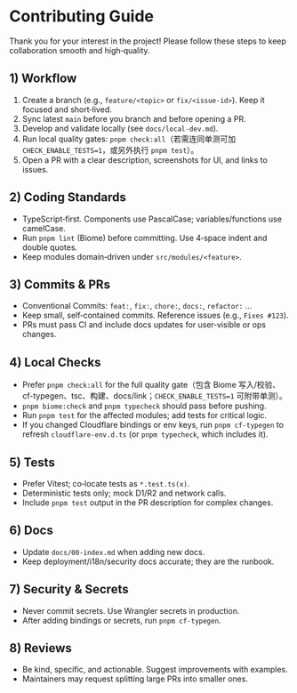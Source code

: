 # Contributing Guide

Thank you for your interest in the project! Please follow these steps to keep collaboration smooth and high‑quality.

## 1) Workflow
1. Create a branch (e.g., `feature/<topic>` or `fix/<issue-id>`). Keep it focused and short‑lived.
2. Sync latest `main` before you branch and before opening a PR.
3. Develop and validate locally (see `docs/local-dev.md`).
4. Run local quality gates: `pnpm check:all`（若需连同单测可加 `CHECK_ENABLE_TESTS=1`，或另外执行 `pnpm test`）。
5. Open a PR with a clear description, screenshots for UI, and links to issues.

## 2) Coding Standards
- TypeScript‑first. Components use PascalCase; variables/functions use camelCase.
- Run `pnpm lint` (Biome) before committing. Use 4‑space indent and double quotes.
- Keep modules domain‑driven under `src/modules/<feature>`.

## 3) Commits & PRs
- Conventional Commits: `feat:`, `fix:`, `chore:`, `docs:`, `refactor:` …
- Keep small, self‑contained commits. Reference issues (e.g., `Fixes #123`).
- PRs must pass CI and include docs updates for user‑visible or ops changes.

## 4) Local Checks
- Prefer `pnpm check:all` for the full quality gate（包含 Biome 写入/校验、cf-typegen、tsc、构建、docs/link；`CHECK_ENABLE_TESTS=1` 可附带单测）。
- `pnpm biome:check` and `pnpm typecheck` should pass before pushing.
- Run `pnpm test` for the affected modules; add tests for critical logic.
- If you changed Cloudflare bindings or env keys, run `pnpm cf-typegen` to refresh `cloudflare-env.d.ts` (or `pnpm typecheck`, which includes it).

## 5) Tests
- Prefer Vitest; co‑locate tests as `*.test.ts(x)`.
- Deterministic tests only; mock D1/R2 and network calls.
- Include `pnpm test` output in the PR description for complex changes.

## 6) Docs
- Update `docs/00-index.md` when adding new docs.
- Keep deployment/i18n/security docs accurate; they are the runbook.

## 7) Security & Secrets
- Never commit secrets. Use Wrangler secrets in production.
- After adding bindings or secrets, run `pnpm cf-typegen`.

## 8) Reviews
- Be kind, specific, and actionable. Suggest improvements with examples.
- Maintainers may request splitting large PRs into smaller ones.
